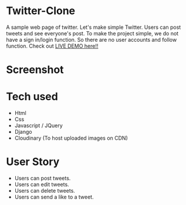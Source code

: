 # Twitter-Clone

A sample web page of twitter.
Let's make simple Twitter. Users can post tweets and see everyone's post.
To make the project simple, we do not have a sign in/login function.
So there are no user accounts and follow function.
Check out [LIVE DEMO here!!]()

# Screenshot

# Tech used

- Html
- Css
- Javascript / JQuery
- Django
- Cloudinary (To host uploaded images on CDN)

# User Story

- Users can post tweets.
- Users can edit tweets.
- Users can delete tweets.
- Users can send a like to a tweet.
